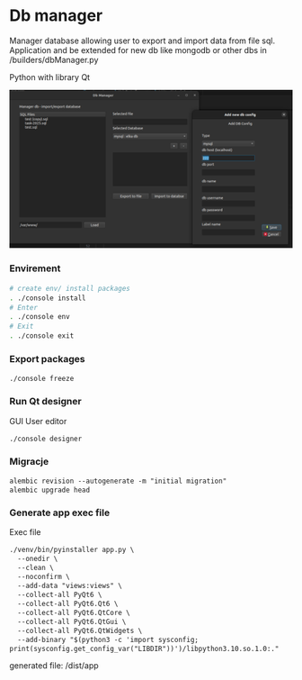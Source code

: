 
# Db manager

Manager database allowing user  to export and import data from file sql. 
Application and be extended for new db like mongodb or other dbs in /builders/dbManager.py

Python with library Qt

![alt text](screen.png "Title")


### Envirement

```bash
# create env/ install packages
. ./console install
# Enter
. ./console env
# Exit
. ./console exit
```

### Export packages

```
./console freeze
```

### Run Qt designer

GUI User editor

```
./console designer
```


### Migracje

```
alembic revision --autogenerate -m "initial migration"
alembic upgrade head
```


### Generate app exec file

Exec file

```
./venv/bin/pyinstaller app.py \
  --onedir \
  --clean \
  --noconfirm \
  --add-data "views:views" \
  --collect-all PyQt6 \
  --collect-all PyQt6.Qt6 \
  --collect-all PyQt6.QtCore \
  --collect-all PyQt6.QtGui \
  --collect-all PyQt6.QtWidgets \
  --add-binary "$(python3 -c 'import sysconfig; print(sysconfig.get_config_var("LIBDIR"))')/libpython3.10.so.1.0:."
```

generated file: /dist/app